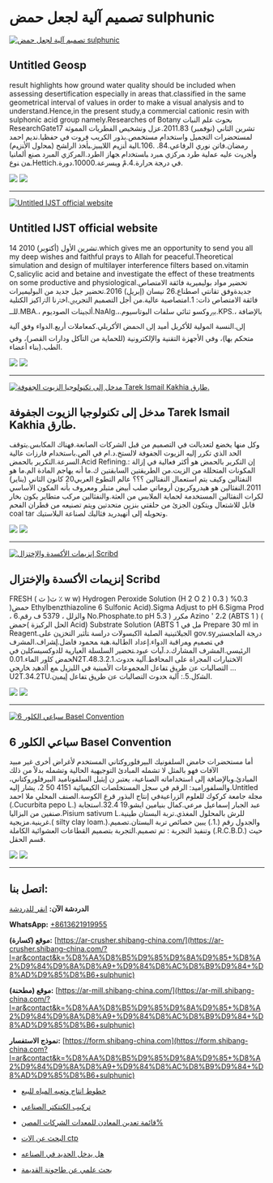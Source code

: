 # تصميم آلية لجعل حمض sulphunic

<a href="https://swt.shibang-china.com/?l=ar&img&k=%D8%AA%D8%B5%D9%85%D9%8A%D9%85+%D8%A2%D9%84%D9%8A%D8%A9+%D9%84%D8%AC%D8%B9%D9%84+%D8%AD%D9%85%D8%B6+sulphunic" target="_blank">![تصميم آلية لجعل حمض sulphunic](http://static.shibang-china.com/all-800x300/1522.jpg)</a>

## Untitled Geosp
result highlights how ground water quality should be included when assessing desertification especially in areas that.classified in the same geometrical interval of values in order to make a visual analysis and to understand.Hence,in the present study,a commercial cationic resin with sulphonic acid group namely.Researches of Botany بحوث علم النبات ResearchGate17 تشرين الثاني (نوفمبر) 2011.83.عزل وتشخيص الفطريات المموثة لمستحضرات التجميل واستخدام مستخمص.بذور الكريب فروت في حفظيا.نديم احمد رمضان.فاتن نوري الرفاعي.84. .106.ﺎﻟﻴﺔ أﻨزﻴم اﻟﻼﻴﺒﻴز.ﺒﺄﺨذ اﻟراﺸﺢ (ﻤﺤﻟول اﻷﻨزﻴم) وأﺠرﻴت ﻋﻟﻴﻪ ﻋﻤﻟﻴﺔ طرد ﻤرﮐزي ﻤﺒرد ﺒﺎﺴﺘﺨدام ﺠﻬﺎز اﻟطرد.اﻟﻤرﮐزي اﻟﻤﺒرد ﺼﻨﻊ أﻟﻤﺎﻨﻴﺎ ﻤن ﻨوع.Hettich.ﻓﻲ درﺠﺔ ﺤرارة.4.مْ وﺒﺴرﻋﺔ.10000.دورة.


<a href="https://whatsapp.shibangsoft.com/WhatsApp.php" target="_blank" title="WhatsApp">![](http://static.shibang-china.com/icon/whatsapp.png)</a> <a href="https://swt.shibang-china.com/?l=ar&icon&k=%D8%AA%D8%B5%D9%85%D9%8A%D9%85+%D8%A2%D9%84%D9%8A%D8%A9+%D9%84%D8%AC%D8%B9%D9%84+%D8%AD%D9%85%D8%B6+sulphunic" target="_blank">![](http://static.shibang-china.com/icon/chat-ar.png)</a>

---

<a href="https://swt.shibang-china.com/?l=ar&img&k=%D8%AA%D8%B5%D9%85%D9%8A%D9%85+%D8%A2%D9%84%D9%8A%D8%A9+%D9%84%D8%AC%D8%B9%D9%84+%D8%AD%D9%85%D8%B6+sulphunic" target="_blank">![Untitled IJST official website](http://static.shibang-china.com/all-800x300/776.jpg)</a>

## Untitled IJST official website
14 تشرين الأول (أكتوبر) 2010.which gives me an opportunity to send you all my deep wishes and faithful prays to Allah for peaceful.Theoretical simulation and design of multilayer interference filters based on.vitamin C,salicylic acid and betaine and investigate the effect of these treatments on some productive and physiological.تحضير مواد بوليميرية فائقة الامتصاص جديدةوفق تقانتي اصطناع.26 نيسان (إبريل) 2016.ﺗﺤﻀﻴﺮ ﺟﻴﻞ ﺟﺪﻳﺪ ﻣﻦ اﻟﺒﻮﻟﻴﻤﻴﺮات ﻓﺎﺋﻘﺔ اﻻﻣﺘﺼﺎص ذات: 1.اﻣﺘﺼﺎﺻﻴﺔ ﻋﺎﻟﻴﺔ.ﻣﻦ أﺟﻞ اﻟﺘﺼﻤﻴﻢ اﻟﺘﺠﺮﻳﱯ.اﺧﱰﻧﺎ اﻟﱰاﻛﻴﺰ اﻟﻜﺘﻠﻴﺔ ﻟﻠــ.MBA.، أﳉﻴﻨﺎت اﻟﺼﻮدﻳﻮم.NaAlg.،.ﺑﲑوﻛﺴﻮ ﺛﻨﺎﺋﻲ ﺳﻠﻔﺎت اﻟﺒﻮﺗﺎﺳﻴﻮم.KPS.، ﺑﺎﻹﺿﺎﻓﺔ إﱃ.اﻟﻨﺴﺒﺔ اﳌﻮﻟﻴﺔ ﻟﻸﻛﺮﻳﻞ أﻣﻴﺪ إﱃ اﳊﻤﺾ اﻷﻛﺮﻳﻠﻲ.ﻛﻤﻌﺎﻣﻼت أرﺑﻊ.اﻟﺪواء وﻓﻖ آﻟﻴﺔ ﻣﺘﺤﻜﻢ ﺑﻬﺎ)، وﻓﻲ اﻷﺟﻬﺰة اﻟﺘﻘﻨﻴﺔ واﻹﻟﻜﺘﺮوﻧﻴﺔ (ﻟﻠﺤﻤﺎﻳﺔ ﻣﻦ اﻟﺘﺂﻛﻞ ودارات اﻟﻘﺼﺮ)، وﻓﻲ اﻟﻄﺐ.(ﺑﻨﺎء أﻋﻀﺎء.


<a href="https://whatsapp.shibangsoft.com/WhatsApp.php" target="_blank" title="WhatsApp">![](http://static.shibang-china.com/icon/whatsapp.png)</a> <a href="https://swt.shibang-china.com/?l=ar&icon&k=%D8%AA%D8%B5%D9%85%D9%8A%D9%85+%D8%A2%D9%84%D9%8A%D8%A9+%D9%84%D8%AC%D8%B9%D9%84+%D8%AD%D9%85%D8%B6+sulphunic" target="_blank">![](http://static.shibang-china.com/icon/chat-ar.png)</a>

---

<a href="https://swt.shibang-china.com/?l=ar&img&k=%D8%AA%D8%B5%D9%85%D9%8A%D9%85+%D8%A2%D9%84%D9%8A%D8%A9+%D9%84%D8%AC%D8%B9%D9%84+%D8%AD%D9%85%D8%B6+sulphunic" target="_blank">![مدخل إلى تكنولوجيا الزيوت الجفوفة Tarek Ismail Kakhia طارق.](http://static.shibang-china.com/all-800x300/866.jpg)</a>

## مدخل إلى تكنولوجيا الزيوت الجفوفة Tarek Ismail Kakhia طارق.
وكل منها يخضع لتعديالت في التصميم من قبل الشركات الصانعة.فهناك المكابس.يتوقف الحد الذي تكرر إليه الزيوت الجفوفة لالستخ.د.ام في الص.باستخدام فارزات عالية السرعة.التكرير بالحمض.Acid Refining.: إن التكرير بالحمض هو أكثر فعالية في إزالة المكونات المتحللة من الزيت.من الطريقتين السابقتين ك.ما أنه يهاجم المادة الم.ما هو النفتالين وكيف يتم استعمال النفتالين ؟؟؟ عالم التطوع العربي20 كانون الثاني (يناير) 2011.النفثالين هو هيدروكربون أروماتي صلب أبيض متبلر ومعروف بأنه المكون الأساسي لكرات النفثالين المستخدمة لحماية الملابس من العثة.والنفثالين مركب متطاير يكون بخار قابل للاشتعال ويتكون الجزئ من حلقتي بنزين متحدتين ويتم تصنيعه من قطران الفحم coal tar وتحويله إلى أنهيدريد فثاليك لصناعة البلاستيك.


<a href="https://whatsapp.shibangsoft.com/WhatsApp.php" target="_blank" title="WhatsApp">![](http://static.shibang-china.com/icon/whatsapp.png)</a> <a href="https://swt.shibang-china.com/?l=ar&icon&k=%D8%AA%D8%B5%D9%85%D9%8A%D9%85+%D8%A2%D9%84%D9%8A%D8%A9+%D9%84%D8%AC%D8%B9%D9%84+%D8%AD%D9%85%D8%B6+sulphunic" target="_blank">![](http://static.shibang-china.com/icon/chat-ar.png)</a>

---

<a href="https://swt.shibang-china.com/?l=ar&img&k=%D8%AA%D8%B5%D9%85%D9%8A%D9%85+%D8%A2%D9%84%D9%8A%D8%A9+%D9%84%D8%AC%D8%B9%D9%84+%D8%AD%D9%85%D8%B6+sulphunic" target="_blank">![إنزيمات الأكسدة والإختزال Scribd](http://static.shibang-china.com/all-800x300/275.jpg)</a>

## إنزيمات الأكسدة والإختزال Scribd
FRESH ( ث )ث ٪ w w) Hydrogen Peroxide Solution (H 2 O 2 ) 0،3 ) %0.3 )حمض Ethylbenzthiazoline 6 Sulfonic Acid).Sigma Adjust to pH 6.Sigma Prod ، والزلل ، 5379 ف رقم.6 No.Phosphate.to pH 5.3 ) مكرر Azino &#39; 2،2 (ABTS 1 ) ( حمض( الحل الركيزة Acid) Substrate Solution (ABTS 1 مل في Prepare 30 ml in Reagent.اﻟﺠﻴﻼﺘﻴﻨﻴﺔ اﻟﺼﻠﺒﺔ اﻟﻛﺒﺴوﻻت دراﺴﺔ ﺘﺄﺜﻴر اﻟﺘﺨزﻴن ﻋﻠﻰ gov.syدرﺠﺔ اﻟﻤﺎﺠﺴﺘﻴر ﻓﻲ ﺘﺼﻤﻴم وﻤراﻗﺒﺔ اﻟدواء.إﻋداد اﻟطﺎﻟﺒﺔ.ﻫﺒﺔ ﻤﺤﻤود ﻓﺎﻀﻝ.إﺸراف.اﻟﻤﺸرف اﻟرﺌﻴﺴﻲ.اﻟﻤﺸرف اﻟﻤﺸﺎرك.د.آﻴﺎت ﻋﺒود.ﺘﺤﻀﻴر اﻟﺴﻠﺴﻠﺔ اﻟﻌﻴﺎرﻴﺔ ﻟﻠدوﻛﺴﻴﺴﻛﻠﻴن ﻓﻲ ﺤﻤض ﻛﻠور اﻟﻤﺎء.0.01N2T.48.3.2.1.اﻻﺨﺘﺒﺎرات اﻟﻤﺠراة ﻋﻠﻰ اﻟﻤﺤﺎﻓظ.آﻟﻴﺔ ﺤدوث اﻟﺘﺼﺎﻟﺒﺎت ﻋن طرﻴق ﺘﻔﺎﻋﻝ اﻟﻤﺠﻤوﻋﺎت اﻷﻤﻴﻨﻴﺔ ﻓﻲ اﻟﻠﻴزﻴﻝ ﻤﻊ أﻟدﻫﻴد ﺨﺎرﺠﻲ …U2T.34.2TU.اﻟﺸﻛﻝ.5.: آﻟﻴﺔ ﺤدوث اﻟﺘﺼﺎﻟﺒﺎت ﻋن طرﻴق ﺘﻔﺎﻋﻝ إﻴﻤﻴن.


<a href="https://whatsapp.shibangsoft.com/WhatsApp.php" target="_blank" title="WhatsApp">![](http://static.shibang-china.com/icon/whatsapp.png)</a> <a href="https://swt.shibang-china.com/?l=ar&icon&k=%D8%AA%D8%B5%D9%85%D9%8A%D9%85+%D8%A2%D9%84%D9%8A%D8%A9+%D9%84%D8%AC%D8%B9%D9%84+%D8%AD%D9%85%D8%B6+sulphunic" target="_blank">![](http://static.shibang-china.com/icon/chat-ar.png)</a>

---

<a href="https://swt.shibang-china.com/?l=ar&img&k=%D8%AA%D8%B5%D9%85%D9%8A%D9%85+%D8%A2%D9%84%D9%8A%D8%A9+%D9%84%D8%AC%D8%B9%D9%84+%D8%AD%D9%85%D8%B6+sulphunic" target="_blank">![6 سباعي الكلور Basel Convention](http://static.shibang-china.com/all-800x300/1038.jpg)</a>

## 6 سباعي الكلور Basel Convention
أما مستحضرات حامض السلفونيك البيرفلوروكتاني المستخدم لأغراض أخرى غير مبيد الآفات فهو بالمثل لا تشمله المبادئ التوجيهية الحالية وتشمله بدلاً من ذلك المبادئ.وبالإضافة إلى استخداماته الصناعية، يعتبر ن إيثيل السلفوناميد البيرفلوروكتاني، والسلفوراميد: الرقم في سجل المستخلصات الكيميائية 4151 50 2، يشار إليه.Untitled مجلة جامعة كركوك للعلوم الزراعيةﻓﻲ إﻧﺘﺎج اﻟﺒﺬور ﻗﺮع اﻟﻜﻮﺳﺔ.اﻟﺼﻨﻒ اﻟﻤﺤﻠﻲ ﻣﻼ اﺣﻤﺪ (.Cucurbita pepo L.) ﻋﺒﺪ اﻟﺠﺒﺎر إﺳﻤﺎﻋﻴﻞ ﻣﺮﻋﻲ.ﻛﻤﺎل ﺑﻨﻴﺎﻣﻴﻦ اﻳﺸﻮ.19 32.4.اﺳﺘﺠﺎﺑﺔ ﺻﻨﻔﻴﻦ ﻣﻦ اﻟﺒﺰاﻟﻴﺎ.Pisium sativum L.ﻟﻠﺮش ﺑﺎﻟﻤﺤﻠﻮل اﻟﻤﻐﺬي.ﺗﺮﺑﺔ اﻟﺒﺴﺘﺎن ﻃﻴﻨﻴﺔ ﻏﺮﻳﻨﻴﺔ.ﻣﺰﻳﺠﻴﺔ.( silty clay loam.).واﻟﺠﺪول رﻗﻢ (.1.) ﻳﺒﻴﻦ ﺧﺼﺎﺋﺺ ﺗﺮﺑﺔ اﻟﺒﺴﺘﺎن.ﺗﺼﻤﻴﻢ وﺗﻨﻔﻴﺬ اﻟﺘﺠﺮﺑﺔ : ﺗﻢ ﺗﺼﻤﻴﻢ.اﻟﺘﺠﺮﺑﺔ ﺑﺘﺼﻤﻴﻢ اﻟﻘﻄﺎﻋﺎت اﻟﻌﺸﻮاﺋﻴﺔ اﻟﻜﺎﻣﻠﺔ (.R.C.B.D.) ﺣﻴﺚ ﻗﺴﻢ اﻟﺤﻘﻞ.


<a href="https://whatsapp.shibangsoft.com/WhatsApp.php" target="_blank" title="WhatsApp">![](http://static.shibang-china.com/icon/whatsapp.png)</a> <a href="https://swt.shibang-china.com/?l=ar&icon&k=%D8%AA%D8%B5%D9%85%D9%8A%D9%85+%D8%A2%D9%84%D9%8A%D8%A9+%D9%84%D8%AC%D8%B9%D9%84+%D8%AD%D9%85%D8%B6+sulphunic" target="_blank">![](http://static.shibang-china.com/icon/chat-ar.png)</a>

---
## اتصل بنا:

**الدردشة الآن:** [انقر للدردشة](https://swt.shibang-china.com?l=ar&contact&k=%D8%AA%D8%B5%D9%85%D9%8A%D9%85+%D8%A2%D9%84%D9%8A%D8%A9+%D9%84%D8%AC%D8%B9%D9%84+%D8%AD%D9%85%D8%B6+sulphunic)

**WhatsApp:**  [+8613621919955](https://whatsapp.shibangsoft.com/WhatsApp.php)

**موقع (كسارة):** [https://ar-crusher.shibang-china.com/](https://ar-crusher.shibang-china.com/?l=ar&contact&k=%D8%AA%D8%B5%D9%85%D9%8A%D9%85+%D8%A2%D9%84%D9%8A%D8%A9+%D9%84%D8%AC%D8%B9%D9%84+%D8%AD%D9%85%D8%B6+sulphunic)

**موقع (مطحنة):** [https://ar-mill.shibang-china.com/](https://ar-mill.shibang-china.com/?l=ar&contact&k=%D8%AA%D8%B5%D9%85%D9%8A%D9%85+%D8%A2%D9%84%D9%8A%D8%A9+%D9%84%D8%AC%D8%B9%D9%84+%D8%AD%D9%85%D8%B6+sulphunic)

**نموذج الاستفسار:** [https://form.shibang-china.com](https://form.shibang-china.com?l=ar&contact&k=%D8%AA%D8%B5%D9%85%D9%8A%D9%85+%D8%A2%D9%84%D9%8A%D8%A9+%D9%84%D8%AC%D8%B9%D9%84+%D8%AD%D9%85%D8%B6+sulphunic)

* [خطوط انتاج وتعبه المياه للبيع](../22/%D8%AE%D8%B7%D9%88%D8%B7%20%D8%A7%D9%86%D8%AA%D8%A7%D8%AC%20%D9%88%D8%AA%D8%B9%D8%A8%D9%87%20%D8%A7%D9%84%D9%85%D9%8A%D8%A7%D9%87%20%D9%84%D9%84%D8%A8%D9%8A%D8%B9.md)

* [تركيب الكنتكتر الصناعي](../22/%D8%AA%D8%B1%D9%83%D9%8A%D8%A8%20%D8%A7%D9%84%D9%83%D9%86%D8%AA%D9%83%D8%AA%D8%B1%20%D8%A7%D9%84%D8%B5%D9%86%D8%A7%D8%B9%D9%8A.md)

* [قائمة تعدين المعادن للمعدات الشركات المصن%](../23/%D9%82%D8%A7%D8%A6%D9%85%D8%A9%20%D8%AA%D8%B9%D8%AF%D9%8A%D9%86%20%D8%A7%D9%84%D9%85%D8%B9%D8%A7%D8%AF%D9%86%20%D9%84%D9%84%D9%85%D8%B9%D8%AF%D8%A7%D8%AA%20%D8%A7%D9%84%D8%B4%D8%B1%D9%83%D8%A7%D8%AA%20%D8%A7%D9%84%D9%85%D8%B5%D9%86%25.md)

* [البحث عن الات ctp](../21/%D8%A7%D9%84%D8%A8%D8%AD%D8%AB%20%D8%B9%D9%86%20%D8%A7%D9%84%D8%A7%D8%AA%20ctp.md)

* [هل يدخل الحديد في الصناعه](../21/%D9%87%D9%84%20%D9%8A%D8%AF%D8%AE%D9%84%20%D8%A7%D9%84%D8%AD%D8%AF%D9%8A%D8%AF%20%D9%81%D9%8A%20%D8%A7%D9%84%D8%B5%D9%86%D8%A7%D8%B9%D9%87.md)

* [بحث علمي عن طاحونة القديمة](../21/%D8%A8%D8%AD%D8%AB%20%D8%B9%D9%84%D9%85%D9%8A%20%D8%B9%D9%86%20%D8%B7%D8%A7%D8%AD%D9%88%D9%86%D8%A9%20%D8%A7%D9%84%D9%82%D8%AF%D9%8A%D9%85%D8%A9.md)